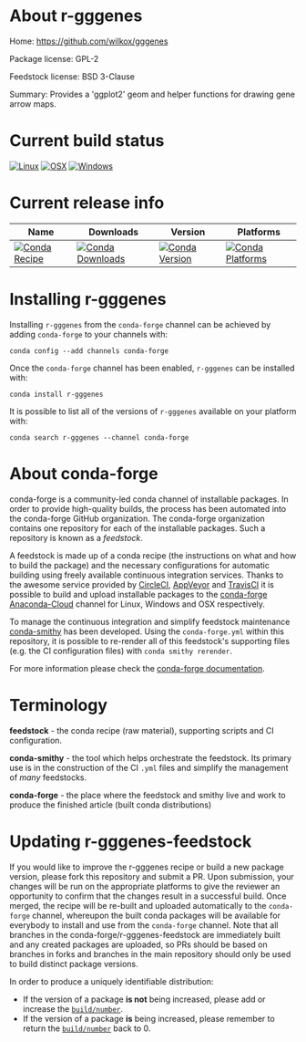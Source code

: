 About r-gggenes
===============

Home: https://github.com/wilkox/gggenes

Package license: GPL-2

Feedstock license: BSD 3-Clause

Summary: Provides a 'ggplot2' geom and helper functions for drawing gene arrow maps.



Current build status
====================

[![Linux](https://img.shields.io/circleci/project/github/conda-forge/r-gggenes-feedstock/master.svg?label=Linux)](https://circleci.com/gh/conda-forge/r-gggenes-feedstock)
[![OSX](https://img.shields.io/travis/conda-forge/r-gggenes-feedstock/master.svg?label=macOS)](https://travis-ci.org/conda-forge/r-gggenes-feedstock)
[![Windows](https://img.shields.io/appveyor/ci/conda-forge/r-gggenes-feedstock/master.svg?label=Windows)](https://ci.appveyor.com/project/conda-forge/r-gggenes-feedstock/branch/master)

Current release info
====================

| Name | Downloads | Version | Platforms |
| --- | --- | --- | --- |
| [![Conda Recipe](https://img.shields.io/badge/recipe-r--gggenes-green.svg)](https://anaconda.org/conda-forge/r-gggenes) | [![Conda Downloads](https://img.shields.io/conda/dn/conda-forge/r-gggenes.svg)](https://anaconda.org/conda-forge/r-gggenes) | [![Conda Version](https://img.shields.io/conda/vn/conda-forge/r-gggenes.svg)](https://anaconda.org/conda-forge/r-gggenes) | [![Conda Platforms](https://img.shields.io/conda/pn/conda-forge/r-gggenes.svg)](https://anaconda.org/conda-forge/r-gggenes) |

Installing r-gggenes
====================

Installing `r-gggenes` from the `conda-forge` channel can be achieved by adding `conda-forge` to your channels with:

```
conda config --add channels conda-forge
```

Once the `conda-forge` channel has been enabled, `r-gggenes` can be installed with:

```
conda install r-gggenes
```

It is possible to list all of the versions of `r-gggenes` available on your platform with:

```
conda search r-gggenes --channel conda-forge
```


About conda-forge
=================

conda-forge is a community-led conda channel of installable packages.
In order to provide high-quality builds, the process has been automated into the
conda-forge GitHub organization. The conda-forge organization contains one repository
for each of the installable packages. Such a repository is known as a *feedstock*.

A feedstock is made up of a conda recipe (the instructions on what and how to build
the package) and the necessary configurations for automatic building using freely
available continuous integration services. Thanks to the awesome service provided by
[CircleCI](https://circleci.com/), [AppVeyor](https://www.appveyor.com/)
and [TravisCI](https://travis-ci.org/) it is possible to build and upload installable
packages to the [conda-forge](https://anaconda.org/conda-forge)
[Anaconda-Cloud](https://anaconda.org/) channel for Linux, Windows and OSX respectively.

To manage the continuous integration and simplify feedstock maintenance
[conda-smithy](https://github.com/conda-forge/conda-smithy) has been developed.
Using the ``conda-forge.yml`` within this repository, it is possible to re-render all of
this feedstock's supporting files (e.g. the CI configuration files) with ``conda smithy rerender``.

For more information please check the [conda-forge documentation](https://conda-forge.org/docs/).

Terminology
===========

**feedstock** - the conda recipe (raw material), supporting scripts and CI configuration.

**conda-smithy** - the tool which helps orchestrate the feedstock.
                   Its primary use is in the construction of the CI ``.yml`` files
                   and simplify the management of *many* feedstocks.

**conda-forge** - the place where the feedstock and smithy live and work to
                  produce the finished article (built conda distributions)


Updating r-gggenes-feedstock
============================

If you would like to improve the r-gggenes recipe or build a new
package version, please fork this repository and submit a PR. Upon submission,
your changes will be run on the appropriate platforms to give the reviewer an
opportunity to confirm that the changes result in a successful build. Once
merged, the recipe will be re-built and uploaded automatically to the
`conda-forge` channel, whereupon the built conda packages will be available for
everybody to install and use from the `conda-forge` channel.
Note that all branches in the conda-forge/r-gggenes-feedstock are
immediately built and any created packages are uploaded, so PRs should be based
on branches in forks and branches in the main repository should only be used to
build distinct package versions.

In order to produce a uniquely identifiable distribution:
 * If the version of a package **is not** being increased, please add or increase
   the [``build/number``](https://conda.io/docs/user-guide/tasks/build-packages/define-metadata.html#build-number-and-string).
 * If the version of a package **is** being increased, please remember to return
   the [``build/number``](https://conda.io/docs/user-guide/tasks/build-packages/define-metadata.html#build-number-and-string)
   back to 0.

